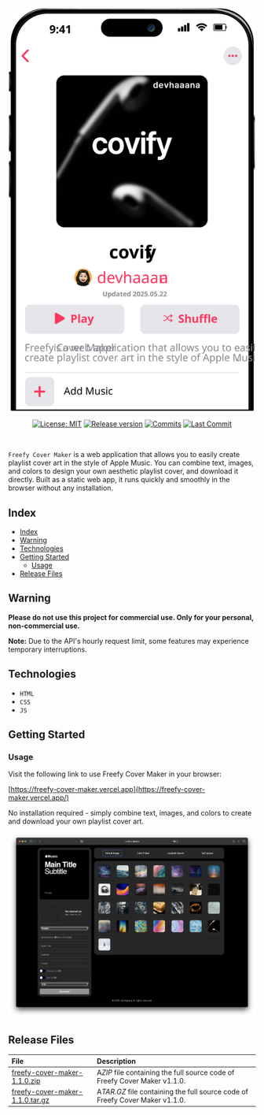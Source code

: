 <div align="center">

  [![Freefy Cover Maker](images/banner.svg)](#readme)

  [![License: MIT](https://img.shields.io/badge/License-MIT-yellow.svg?style=for-the-badge)](LICENSE "License")
  [![Release version](https://img.shields.io/github/release/holdmypixel/freefy-cover-maker.svg?label=Download&style=for-the-badge)](#release-files "Release Files")
  [![Commits](https://img.shields.io/github/commit-activity/y/holdmypixel/freefy-cover-maker.svg?label=commits&style=for-the-badge)](https://github.com/holdmypixel/freefy-cover-maker/commits "Commit History")
  [![Last Commit](https://img.shields.io/github/last-commit/holdmypixel/freefy-cover-maker.svg?label=&style=for-the-badge&display_timestamp=committer)](https://github.com/holdmypixel/freefy-cover-maker/pulse/monthly "Last Commit")

</div>

<br />



`Freefy Cover Maker` is a web application that allows you to easily create playlist cover art in the style of Apple Music.
You can combine text, images, and colors to design your own aesthetic playlist cover, and download it directly.
Built as a static web app, it runs quickly and smoothly in the browser without any installation.

## Index

- [Index](#index)
- [Warning](#warning)
- [Technologies](#technologies)
- [Getting Started](#getting-started)
  - [Usage](#usage)
- [Release Files](#release-files)

## Warning

**Please do not use this project for commercial use. Only for your personal, non-commercial use.**

**Note:** Due to the API's hourly request limit, some features may experience temporary interruptions.

## Technologies

- `HTML`
- `CSS`
- `JS`

## Getting Started

### Usage

Visit the following link to use Freefy Cover Maker in your browser:

[https://freefy-cover-maker.vercel.app](https://freefy-cover-maker.vercel.app/)

No installation required - simply combine text, images, and colors to create and download your own playlist cover art.

![base-ui](./images/base-ui.png)

## Release Files

| File                                                                                    | Description                                                        |
| :-------------------------------------------------------------------------------------- | :----------------------------------------------------------------- |
| [freefy-cover-maker-1.1.0.zip](https://github.com/holdmypixel/freefy-cover-maker/archive/refs/tags/v1.1.0.zip)       | A*ZIP* file containing the full source code of Freefy Cover Maker v1.1.0.    |
| [freefy-cover-maker-1.1.0.tar.gz](https://github.com/holdmypixel/freefy-cover-maker/archive/refs/tags/v1.1.0.tar.gz) | A*TAR.GZ* file containing the full source code of Freefy Cover Maker v1.1.0. |